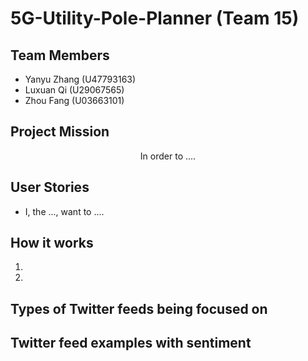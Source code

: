 # 5G-Utility-Pole-Planner (Team 15)

## Team Members

- Yanyu Zhang (U47793163)
- Luxuan Qi (U29067565)
- Zhou Fang (U03663101)

## Project Mission
<p align="center">
  In order to ....
</p>

## User Stories

- I, the ..., want to ....

## How it works

1. 
2.

## Types of Twitter feeds being focused on


## Twitter feed examples with sentiment
